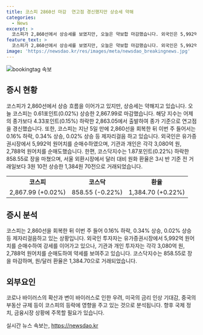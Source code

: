 ```yaml
---
title: 코스피 2860선 마감  연고점 경신했지만 상승세 약해
categories:
  - News
excerpt: >
  코스피가 2,860선에서 상승세를 보였지만, 오늘은 약보합 마감했습니다. 외국인은 5,992억 원의 매수 우위를 보였고, 기관과 개인은 각각 3,080억 원, 2,788억 원어치를 순매도했습니다. 코스닥지수도 하락했고, 달러 대비 원화 환율은 3원 10전 오른 1,384원 70전으로 거래되었습니다.
feature_text: >
  코스피가 2,860선에서 상승세를 보였지만, 오늘은 약보합 마감했습니다. 외국인은 5,992억 원의 매수 우위를 보였고, 기관과 개인은 각각 3,080억 원, 2,788억 원어치를 순매도했습니다. 코스닥지수도 하락했고, 달러 대비 원화 환율은 3원 10전 오른 1,384원 70전으로 거래되었습니다.
image: 'https://newsdao.kr/res/images/meta/newsdao_breakingnews.jpg'
---
```


<p><img src="https://newsdao.kr/res/images/meta/newsdao_breakingnews.jpg" alt="bookingtag 속보" /></p>

<h2 data-ke-size="size26">증시 현황</h2>

<p data-ke-size="size16">코스피가 2,860선에서 상승 흐름을 이어가고 있지만, 상승세는 약해지고 있습니다. 오늘 코스피는 0.61포인트(0.02%) 상승한 2,867.99로 마감했습니다. 해당 지수는 어제의 종가보다 4.33포인트(0.15%) 하락한 2,863.05에서 출발하여 종가 기준으로 연고점을 경신했습니다. 또한, 코스피는 지난 5일 만에 2,860선을 회복한 뒤 이번 주 들어서는 0.16% 하락, 0.34% 상승, 0.02% 상승 등 제자리걸음 하고 있습니다. 외국인은 유가증권시장에서 5,992억 원어치를 순매수하였으며, 기관과 개인은 각각 3,080억 원, 2,788억 원어치를 순매도했습니다. 한편, 코스닥지수는 1.87포인트(0.22%) 하락한 858.55로 장을 마쳤으며, 서울 외환시장에서 달러 대비 원화 환율은 3시 반 기준 전 거래일보다 3원 10전 상승한 1,384원 70전으로 거래되었습니다.</p>

<table>
<tbody>
<tr>
<td style="text-align: center; height: 17px;"><b>코스피</b></td>
<td style="text-align: center; height: 17px;"><b>코스닥</b></td>
<td style="text-align: center; height: 17px;"><b>환율</b></td>
</tr>
<tr>
<td style="text-align: center; height: 17px;">2,867.99 (+0.02%)</td>
<td style="text-align: center; height: 17px;">858.55 (-0.22%)</td>
<td style="text-align: center; height: 17px;">1,384.70 (+0.22%)</td>
</tr>
</tbody>
</table>

<h2 data-ke-size="size26">증시 분석</h2>

<p data-ke-size="size16">코스피는 2,860선을 회복한 뒤 이번 주 들어 0.16% 하락, 0.34% 상승, 0.02% 상승 등 제자리걸음하고 있는 상황입니다. 외국인 투자자는 유가증권시장에서 5,992억 원어치를 순매수하여 강세를 이어가고 있으나, 기관과 개인 투자자는 각각 3,080억 원, 2,788억 원어치를 순매도하여 약세를 보여주고 있습니다. 코스닥지수는 858.55로 장을 마감하며, 원/달러 환율은 1,384.70으로 거래되었습니다.</p>

<h2 data-ke-size="size26">외부요인</h2>

<p data-ke-size="size16">코로나 바이러스의 확산과 변이 바이러스로 인한 우려, 미국의 금리 인상 기대감, 중국의 부동산 규제 등이 코스피의 등락에 영향을 주고 있는 것으로 분석됩니다. 향후 국제 정치, 금융시장 상황에 주목할 필요가 있습니다.</p>
실시간 뉴스 속보는, <a href="https://newsdao.kr" rel="dofollow">https://newsdao.kr</a>


